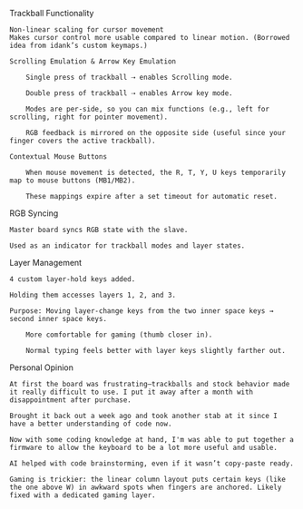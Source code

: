 
Trackball Functionality

    Non-linear scaling for cursor movement
    Makes cursor control more usable compared to linear motion. (Borrowed idea from idank’s custom keymaps.)

    Scrolling Emulation & Arrow Key Emulation

        Single press of trackball ⇢ enables Scrolling mode.

        Double press of trackball ⇢ enables Arrow key mode.

        Modes are per-side, so you can mix functions (e.g., left for scrolling, right for pointer movement).

        RGB feedback is mirrored on the opposite side (useful since your finger covers the active trackball).

    Contextual Mouse Buttons

        When mouse movement is detected, the R, T, Y, U keys temporarily map to mouse buttons (MB1/MB2).

        These mappings expire after a set timeout for automatic reset.

RGB Syncing

    Master board syncs RGB state with the slave.

    Used as an indicator for trackball modes and layer states.

Layer Management

    4 custom layer-hold keys added.

    Holding them accesses layers 1, 2, and 3.

    Purpose: Moving layer-change keys from the two inner space keys → second inner space keys.

        More comfortable for gaming (thumb closer in).

        Normal typing feels better with layer keys slightly farther out.

Personal Opinion

    At first the board was frustrating—trackballs and stock behavior made it really difficult to use. I put it away after a month with disappointment after purchase.

    Brought it back out a week ago and took another stab at it since I have a better understanding of code now.  

    Now with some coding knowledge at hand, I'm was able to put together a firmware to allow the keyboard to be a lot more useful and usable.

    AI helped with code brainstorming, even if it wasn’t copy-paste ready.

    Gaming is trickier: the linear column layout puts certain keys (like the one above W) in awkward spots when fingers are anchored. Likely fixed with a dedicated gaming layer.
